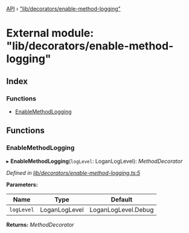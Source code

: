 [API](../README.md) › ["lib/decorators/enable-method-logging"](_lib_decorators_enable_method_logging_.md)

# External module: "lib/decorators/enable-method-logging"


## Index

### Functions

* [EnableMethodLogging](_lib_decorators_enable_method_logging_.md#enablemethodlogging)

## Functions

###  EnableMethodLogging

▸ **EnableMethodLogging**(`logLevel`: LoganLogLevel): *MethodDecorator*

*Defined in [lib/decorators/enable-method-logging.ts:5](https://github.com/ciklum-digital/logan/blob/8316871/packages/angular/src/lib/decorators/enable-method-logging.ts#L5)*

**Parameters:**

Name | Type | Default |
------ | ------ | ------ |
`logLevel` | LoganLogLevel |  LoganLogLevel.Debug |

**Returns:** *MethodDecorator*